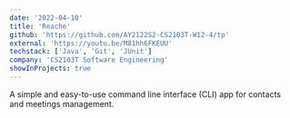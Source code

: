 ```yaml
---
date: '2022-04-10'
title: 'Reache'
github: 'https://github.com/AY2122S2-CS2103T-W12-4/tp'
external: 'https://youtu.be/M81hh6FKEUU'
techstack: ['Java', 'Git', 'JUnit']
company: 'CS2103T Software Engineering'
showInProjects: true
---
```


A simple and easy-to-use command line interface (CLI) app for contacts and meetings management.
